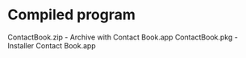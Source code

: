 # Compiled program

ContactBook.zip - Archive with Contact Book.app
ContactBook.pkg - Installer Contact Book.app
